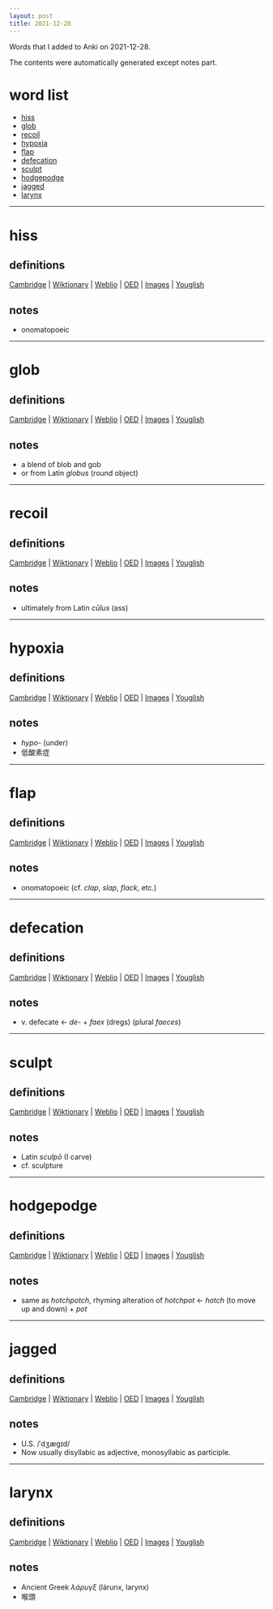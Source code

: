 ```yaml
---
layout: post
title: 2021-12-28
---
```


Words that I added to Anki on 2021-12-28.

The contents were automatically generated except notes part.
# word list
- [hiss](#hiss)
- [glob](#glob)
- [recoil](#recoil)
- [hypoxia](#hypoxia)
- [flap](#flap)
- [defecation](#defecation)
- [sculpt](#sculpt)
- [hodgepodge](#hodgepodge)
- [jagged](#jagged)
- [larynx](#larynx)

---

# hiss
## definitions
[Cambridge](https://dictionary.cambridge.org/us/dictionary/english/hiss)
|
[Wiktionary](https://en.wiktionary.org/wiki/hiss#English)
|
[Weblio](https://ejje.weblio.jp/content_find?query=hiss&searchType=exact)
|
[OED](https://www.oed.com/search?q=hiss)
|
[Images](https://www.google.com/search?tbm=isch&q=hiss)
|
[Youglish](https://youglish.com/pronounce/hiss/english/us)

## notes
- onomatopoeic

---

# glob
## definitions
[Cambridge](https://dictionary.cambridge.org/us/dictionary/english/glob)
|
[Wiktionary](https://en.wiktionary.org/wiki/glob#English)
|
[Weblio](https://ejje.weblio.jp/content_find?query=glob&searchType=exact)
|
[OED](https://www.oed.com/search?q=glob)
|
[Images](https://www.google.com/search?tbm=isch&q=glob)
|
[Youglish](https://youglish.com/pronounce/glob/english/us)

## notes
- a blend of blob and gob
- or from Latin *globus* (round object)

---

# recoil
## definitions
[Cambridge](https://dictionary.cambridge.org/us/dictionary/english/recoil)
|
[Wiktionary](https://en.wiktionary.org/wiki/recoil#English)
|
[Weblio](https://ejje.weblio.jp/content_find?query=recoil&searchType=exact)
|
[OED](https://www.oed.com/search?q=recoil)
|
[Images](https://www.google.com/search?tbm=isch&q=recoil)
|
[Youglish](https://youglish.com/pronounce/recoil/english/us)

## notes
- ultimately from Latin *cūlus* (ass)

---

# hypoxia
## definitions
[Cambridge](https://dictionary.cambridge.org/us/dictionary/english/hypoxia)
|
[Wiktionary](https://en.wiktionary.org/wiki/hypoxia#English)
|
[Weblio](https://ejje.weblio.jp/content_find?query=hypoxia&searchType=exact)
|
[OED](https://www.oed.com/search?q=hypoxia)
|
[Images](https://www.google.com/search?tbm=isch&q=hypoxia)
|
[Youglish](https://youglish.com/pronounce/hypoxia/english/us)

## notes
- *hypo-* (under)
- 低酸素症

---

# flap
## definitions
[Cambridge](https://dictionary.cambridge.org/us/dictionary/english/flap)
|
[Wiktionary](https://en.wiktionary.org/wiki/flap#English)
|
[Weblio](https://ejje.weblio.jp/content_find?query=flap&searchType=exact)
|
[OED](https://www.oed.com/search?q=flap)
|
[Images](https://www.google.com/search?tbm=isch&q=flap)
|
[Youglish](https://youglish.com/pronounce/flap/english/us)

## notes
- onomatopoeic (cf. *clap*, *slap*, *flack*, etc.)

---

# defecation
## definitions
[Cambridge](https://dictionary.cambridge.org/us/dictionary/english/defecation)
|
[Wiktionary](https://en.wiktionary.org/wiki/defecation#English)
|
[Weblio](https://ejje.weblio.jp/content_find?query=defecation&searchType=exact)
|
[OED](https://www.oed.com/search?q=defecation)
|
[Images](https://www.google.com/search?tbm=isch&q=defecation)
|
[Youglish](https://youglish.com/pronounce/defecation/english/us)

## notes
- v. defecate <- *de-* + *faex* (dregs) (plural *faeces*)

---

# sculpt
## definitions
[Cambridge](https://dictionary.cambridge.org/us/dictionary/english/sculpt)
|
[Wiktionary](https://en.wiktionary.org/wiki/sculpt#English)
|
[Weblio](https://ejje.weblio.jp/content_find?query=sculpt&searchType=exact)
|
[OED](https://www.oed.com/search?q=sculpt)
|
[Images](https://www.google.com/search?tbm=isch&q=sculpt)
|
[Youglish](https://youglish.com/pronounce/sculpt/english/us)

## notes
- Latin *sculpō* (I carve)
- cf. sculpture

---

# hodgepodge
## definitions
[Cambridge](https://dictionary.cambridge.org/us/dictionary/english/hodgepodge)
|
[Wiktionary](https://en.wiktionary.org/wiki/hodgepodge#English)
|
[Weblio](https://ejje.weblio.jp/content_find?query=hodgepodge&searchType=exact)
|
[OED](https://www.oed.com/search?q=hodgepodge)
|
[Images](https://www.google.com/search?tbm=isch&q=hodgepodge)
|
[Youglish](https://youglish.com/pronounce/hodgepodge/english/us)

## notes
- same as *hotchpotch*, rhyming alteration of *hotchpot* <- *hotch* (to move up and down) + *pot*

---

# jagged
## definitions
[Cambridge](https://dictionary.cambridge.org/us/dictionary/english/jagged)
|
[Wiktionary](https://en.wiktionary.org/wiki/jagged#English)
|
[Weblio](https://ejje.weblio.jp/content_find?query=jagged&searchType=exact)
|
[OED](https://www.oed.com/search?q=jagged)
|
[Images](https://www.google.com/search?tbm=isch&q=jagged)
|
[Youglish](https://youglish.com/pronounce/jagged/english/us)

## notes
- U.S. /ˈdʒæɡɪd/
- Now usually disyllabic as adjective, monosyllabic as participle.

---

# larynx
## definitions
[Cambridge](https://dictionary.cambridge.org/us/dictionary/english/larynx)
|
[Wiktionary](https://en.wiktionary.org/wiki/larynx#English)
|
[Weblio](https://ejje.weblio.jp/content_find?query=larynx&searchType=exact)
|
[OED](https://www.oed.com/search?q=larynx)
|
[Images](https://www.google.com/search?tbm=isch&q=larynx)
|
[Youglish](https://youglish.com/pronounce/larynx/english/us)

## notes
- Ancient Greek *λάρυγξ* (lárunx, larynx)
- 喉頭

